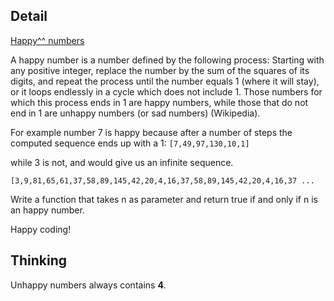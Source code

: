 ## Detail

[Happy^^ numbers](https://www.codewars.com/kata/happy-numbers-2/train/haskell)

A happy number is a number defined by the following process: Starting with any positive integer, replace the number by the sum of the squares of its digits, and repeat the process until the number equals 1 (where it will stay), or it loops endlessly in a cycle which does not include 1. Those numbers for which this process ends in 1 are happy numbers, while those that do not end in 1 are unhappy numbers (or sad numbers) (Wikipedia).

For example number 7 is happy because after a number of steps the computed sequence ends up with a 1: `[7,49,97,130,10,1]`

while 3 is not, and would give us an infinite sequence.

`[3,9,81,65,61,37,58,89,145,42,20,4,16,37,58,89,145,42,20,4,16,37 ...`

Write a function that takes n as parameter and return true if and only if n is an happy number.

Happy coding!

## Thinking

Unhappy numbers always contains **4**.
